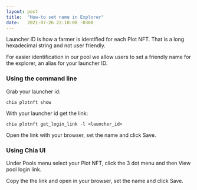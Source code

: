 ```yaml
---
layout: post
title:  "How-to set name in Explorer"
date:   2021-07-26 22:10:08 -0300
---
```


Launcher ID is how a farmer is identified for each Plot NFT.
That is a long hexadecimal string and not user friendly.

For easier identification in our pool we allow users to set a friendly name for the explorer, an alias for your launcher ID.

### Using the command line

Grab your launcher id:

    chia plotnft show

With your launcher id get the link:

    chia plotnft get_login_link -l <launcher_id>

Open the link with your browser, set the name and click Save.

### Using Chia UI

Under Pools menu select your Plot NFT, click the 3 dot menu and then View pool login link.

Copy the the link and open in your browser, set the name and click Save.
